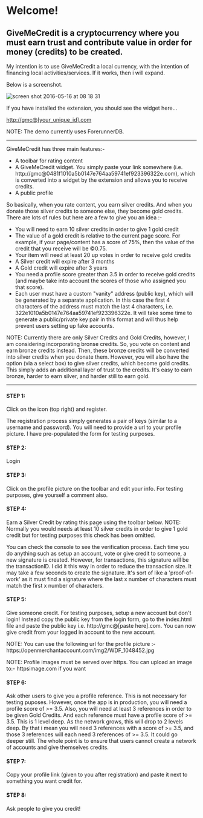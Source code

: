 <h1>Welcome!</h1>

<h2>GiveMeCredit is a cryptocurrency where you must earn trust and contribute value in order for money (credits) to be created.</h2>
<p>My intention is to use GiveMeCredit a local currency, with the intention of financing local activities/services. If it works, then i will expand.</p>
<p>Below is a screenshot.</p>

![screen shot 2016-05-16 at 08 18 31](https://cloud.githubusercontent.com/assets/4425844/16179331/2b68b3d6-365a-11e6-8ba6-ebc07e56c0f6.png)

<p>If you have installed the extension, you should see the widget here...</p>
<p><a href="">http://gmc@[your_unique_id].com</a></p>

<p>NOTE: The demo currently uses ForerunnerDB.</p>
<hr />
GiveMeCredit has three main features:-
<ul>
<li>
A toolbar for rating content
</li>
<li>
A GiveMeCredit widget. You simply paste your link somewhere (i.e. http://gmc@0481f1010a5b0147e764aa59741ef923396322e.com), which is converted into a widget by the extension and allows you to receive credits.
</li>
<li>
A public profile
</li>
</ul>
<p>So basically, when you rate content, you earn silver credits. And when you donate those silver credits to someone else, they become gold credits. There are lots of rules but here are a few to give you an idea :-</p>
<ul>
<li>You will need to earn 10 silver credits in order to give 1 gold credit</li>
<li>The value of a gold credit is relative to the current page score. For example, if your page/content has a score of 75%, then the value of the credit that you receive will be ©0.75.</li>
<li>Your item will need at least 20 up votes in order to receive gold credits</li>
<li>A Silver credit will expire after 3 months</li>
<li>A Gold credit will expire after 3 years</li>
<li>You need a profile score greater than 3.5 in order to receive gold credits (and maybe take into account the scores of those who assigned you that score).</li>
<li>Each user must have a custom "vanity" address (public key), which will be generated by a separate application. In this case the first 4 characters of the address must match the last 4 characters, i.e. 322e1010a5b0147e764aa59741ef923396322e. It will take some time to generate a public/private key pair in this format and will thus help prevent users setting up fake accounts.</li>
</ul>
<p>NOTE: Currently there are only Silver Credits and Gold Credits, however, I am considering incorporating bronse credits. So, you vote on content and earn bronze credits instead. Then, these bronze credits will be converted into silver credits when you donate them. However, you will also have the option (via a select box) to give silver credits, which become gold credits. This simply adds an additional layer of trust to the credits. It's easy to earn bronze, harder to earn silver, and harder still to earn gold.</p>
<hr />
<h4>STEP 1:</h4>
<p>Click on the icon (top right) and register.</p>
<p>The registration process simply generates a pair of keys (similar to a username and password). You will need to provide a url to your profile picture. I have pre-populated the form for testing purposes.</p>

<h4>STEP 2:</h4>
<p>Login</p>

<h4>STEP 3:</h4>
<p>Click on the profile picture on the toolbar and edit your info. For testing purposes, give yourself a comment also.</p>


<h4>STEP 4:</h4>

<p>Earn a Silver Credit by rating this page using the toolbar below. NOTE: Normally you would needs at least 10 silver credits in order to give 1 gold credit but for testing purposes this check has been omitted.</p>
<p>You can check the console to see the verification process. Each time you do anything such as setup an account, vote or give credit to someone, a new signature is created. However, for transactions, this signature will be the transactionID. I did it this way in order to reduce the transaction size. It may take a few seconds to create the signature. It's sort of like a 'proof-of-work' as it must find a signature where the last x number of characters must match the first x number of characters.</p>


<h4>STEP 5:</h4>

<p>Give someone credit. For testing purposes, setup a new account but don't login! Instead copy the public key from the login form, go to the index.html file and paste the public key i.e. http://gmc@[paste here].com. You can now give credit from your logged in account to the new account.</p>
<p>NOTE: You can use the following url for the profile picture :- https://openmerchantaccount.com/img2/WDF_1048452.jpg</p>
<p>NOTE: Profile images must be served over https. You can upload an image to:- httpsimage.com if you want</p>


<h4>STEP 6:</h4>

<p>Ask other users to give you a profile reference. This is not necessary for testing puposes. However, once the app is in production, you will need a profile score of >= 3.5. Also, you will need at least 3 references in order to be given Gold Credits. And each reference must have a profile score of >= 3.5. This is 1 level deep. As the network grows, this will drop to 2 levels deep. By that i mean you will need 3 references with a score of >= 3.5, and those 3 references will each need 3 references of >= 3.5. It could go deeper still. The whole point is to ensure that users cannot create a network of accounts and give themselves credits.</p>

<h4>STEP 7:</h4>
<p>Copy your profile link (given to you after registration) and paste it next to something you want credit for.</p>


<h4>STEP 8:</h4>
<p>Ask people to give you credit!</p>
